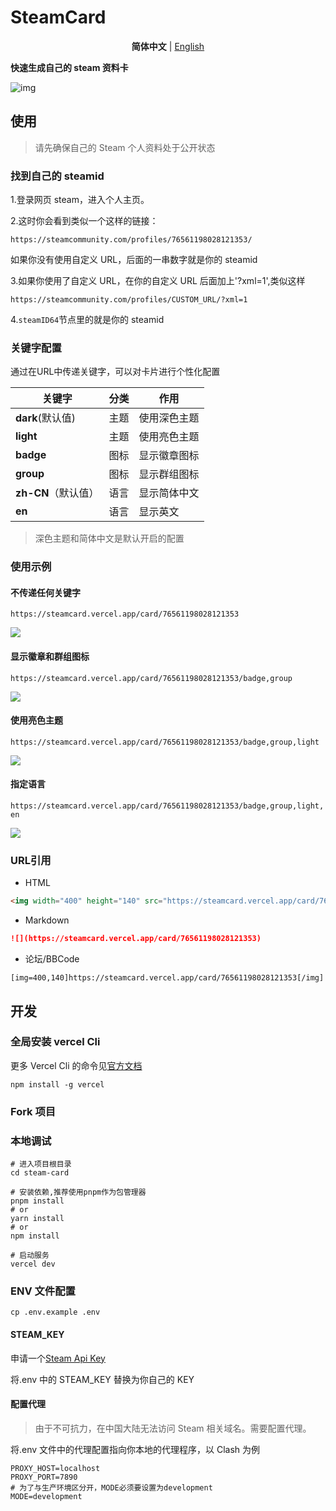 # SteamCard

<p align='center'>
<b>简体中文</b> | <a href="https://github.com/yuyinws/steam-card/blob/master/README-en.md">English</a>
</p>

**快速生成自己的 steam 资料卡**

![img](https://steamcard.vercel.app/card/76561198028121353)

## 使用

> 请先确保自己的 Steam 个人资料处于公开状态

### 找到自己的 steamid

1.登录网页 steam，进入个人主页。

2.这时你会看到类似一个这样的链接：

```
https://steamcommunity.com/profiles/76561198028121353/
```

如果你没有使用自定义 URL，后面的一串数字就是你的 steamid

3.如果你使用了自定义 URL，在你的自定义 URL 后面加上'?xml=1',类似这样

```
https://steamcommunity.com/profiles/CUSTOM_URL/?xml=1
```

4.`steamID64`节点里的就是你的 steamid

### 关键字配置

通过在URL中传递关键字，可以对卡片进行个性化配置

| 关键字              | 分类 | 作用         |
| ------------------- | ---- | ------------ |
| **dark**(默认值)    | 主题 | 使用深色主题 |
| **light**           | 主题 | 使用亮色主题 |
| **badge**           | 图标 | 显示徽章图标 |
| **group**           | 图标 | 显示群组图标 |
| **zh-CN**（默认值） | 语言 | 显示简体中文 |
| **en**              | 语言 | 显示英文     |

> 深色主题和简体中文是默认开启的配置

### 使用示例

#### 不传递任何关键字

`https://steamcard.vercel.app/card/76561198028121353`

![](https://steamcard.vercel.app/card/76561198028121353)



#### 显示徽章和群组图标

`https://steamcard.vercel.app/card/76561198028121353/badge,group`

![](https://steamcard.vercel.app/card/76561198028121353/badge,group)

#### 使用亮色主题

`https://steamcard.vercel.app/card/76561198028121353/badge,group,light`

![](https://steamcard.vercel.app/card/76561198028121353/badge,group,light)

#### 指定语言

`https://steamcard.vercel.app/card/76561198028121353/badge,group,light,en`

![](https://steamcard.vercel.app/card/76561198028121353/badge,group,light,en)

### URL引用

- HTML

```html
<img width="400" height="140" src="https://steamcard.vercel.app/card/76561198028121353"></img>
```

- Markdown

```markdown
![](https://steamcard.vercel.app/card/76561198028121353)
```

- 论坛/BBCode

```bbcode
[img=400,140]https://steamcard.vercel.app/card/76561198028121353[/img]
```

## 开发

### 全局安装 vercel Cli

更多 Vercel Cli 的命令见[官方文档](https://vercel.com/cli)

```shell
npm install -g vercel
```

### Fork 项目

### 本地调试

```shell
# 进入项目根目录
cd steam-card

# 安装依赖,推荐使用pnpm作为包管理器
pnpm install
# or
yarn install
# or
npm install

# 启动服务
vercel dev
```

### ENV 文件配置

```shell
cp .env.example .env
```

#### STEAM_KEY

申请一个[Steam Api Key](https://steamcommunity.com/dev/apikey)

将.env 中的 STEAM_KEY 替换为你自己的 KEY

#### 配置代理

> 由于不可抗力，在中国大陆无法访问 Steam 相关域名。需要配置代理。

将.env 文件中的代理配置指向你本地的代理程序，以 Clash 为例

```shell
PROXY_HOST=localhost
PROXY_PORT=7890
# 为了与生产环境区分开，MODE必须要设置为development
MODE=development
```

